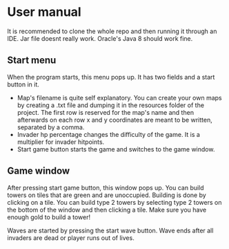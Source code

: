 # User manual
It is recommended to clone the whole repo and then running it through an IDE. Jar file doesnt really work. Oracle's Java 8 should work fine.

## Start menu

When the program starts, this menu pops up. It has two fields and a start button in it.
- Map's filename is quite self explanatory. You can create your own maps by creating a .txt file and dumping it in the resources folder of the project. The first row is reserved for the map's name and then afterwards on each row x and y coordinates are meant to be written, separated by a comma.
- Invader hp percentage changes the difficulty of the game. It is a multiplier for invader hitpoints.
- Start game button starts the game and switches to the game window.

## Game window

After pressing start game button, this window pops up. You can build towers on tiles that are green and are unoccupied. Building is done by clicking on a tile. You can build type 2 towers by selecting type 2 towers on the bottom of the window and then clicking a tile. Make sure you have enough gold to build a tower!

Waves are started by pressing the start wave button. Wave ends after all invaders are dead or player runs out of lives.
